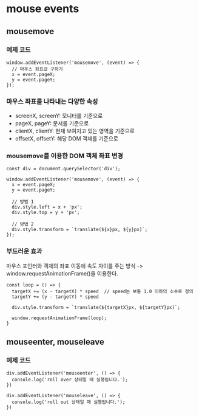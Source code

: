 # mouse events

## mousemove

### 예제 코드

```
window.addEventListener('mousemove', (event) => {
  // 마우스 좌표값 구하기
  x = event.pageX;
  y = event.pageY;
});
```

### 마우스 좌표를 나타내는 다양한 속성

- screenX, screenY: 모니터를 기준으로
- pageX, pageY: 문서를 기준으로
- clientX, clientY: 현재 보여지고 있는 영역을 기준으로
- offsetX, offsetY: 해당 DOM 객체를 기준으로

### mousemove를 이용한 DOM 객체 좌표 변경

```
const div = document.querySelector('div');

window.addEventListener('mousemove', (event) => {
  x = event.pageX;
  y = event.pageY;

  // 방법 1
  div.style.left = x + 'px';
  div.style.top = y + 'px';

  // 방법 2
  div.style.transform = `translate(${x}px, ${y}px)`;
});
```

### 부드러운 효과

마우스 포인터와 객체의 좌표 이동에 속도 차이를 주는 방식 -> window.requestAnimationFrame()을 이용한다.

```
const loop = () => {
  targetX += (x - targetX) * speed  // speed는 보통 1.0 이하의 소수로 정의
  targetY += (y - targetY) * speed

  div.style.transform = `translate(${targetX}px, ${targetY}px)`;

  window.requestAnimationFrame(loop);
}
```

## mouseenter, mouseleave

### 예제 코드

```
div.addEventListener('mouseenter', () => {
  console.log('roll over 상태일 때 실행됩니다.');
})

div.addEventListener('mouseleave', () => {
  console.log('roll out 상태일 때 실행됩니다.');
})
```

